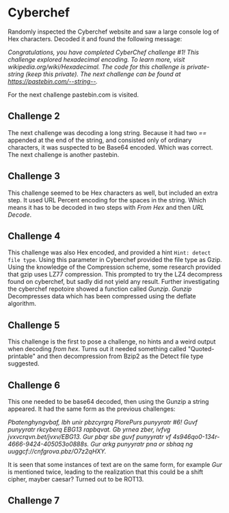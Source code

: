 # Cyberchef

Randomly inspected the Cyberchef website and saw a large console log of Hex characters. Decoded it and found the following message:

*Congratulations, you have completed CyberChef challenge #1! This challenge explored hexadecimal encoding. To learn more, visit wikipedia.org/wiki/Hexadecimal. The code for this challenge is private-string (keep this private). The next challenge can be found at https://pastebin.com/--string--.*

For the next challenge pastebin.com is visited.

## Challenge 2

The next challenge was decoding a long string. Because it had two *==* appended at the end of the string, and consisted only of ordinary characters, it was suspected to be Base64 encoded. Which was correct. The next challenge is another pastebin.

## Challenge 3

This challenge seemed to be Hex characters as well, but included an extra step. It used URL Percent encoding for the spaces in the string. Which means it has to be decoded in two steps with *From Hex* and then *URL Decode*.

## Challenge 4

This challenge was also Hex encoded, and provided a hint `Hint: detect file type`. Using this parameter in Cyberchef provided the file type as Gzip. Using the knowledge of the Compression scheme, some research provided that gzip uses LZ77 compression. This prompted to try the LZ4 decompress found on cyberchef, but sadly did not yield any result. Further investigating the cyberchef repotoire showed a function called *Gunzip*. *Gunzip* Decompresses data which has been compressed using the deflate algorithm.

## Challenge 5

This challenge is the first to pose a challenge, no hints and a weird output when decoding *from hex*. Turns out it needed something called "Quoted-printable" and then decompression from Bzip2 as the Detect file type suggested.

## Challenge 6

This one needed to be base64 decoded, then using the Gunzip a string appeared. It had the same form as the previous challenges:

*Pbatenghyngvbaf, lbh unir pbzcyrgrq PlorePurs punyyratr #6! Guvf punyyratr rkcyberq EBG13 rapbqvat. Gb yrnea zber, ivfvg jvxvcrqvn.bet/jvxv/EBG13. Gur pbqr sbe guvf punyyratr vf 4s946qo0-134r-4666-9424-405053o0888s. Gur arkg punyyratr pna or sbhaq ng uuggcf://cnfgrova.pbz/O7z2qHXY.*

It is seen that some instances of text are on the same form, for example *Gur* is mentioned twice, leading to the realization that this could be a shift cipher, mayber caesar? Turned out to be ROT13.

## Challenge 7

